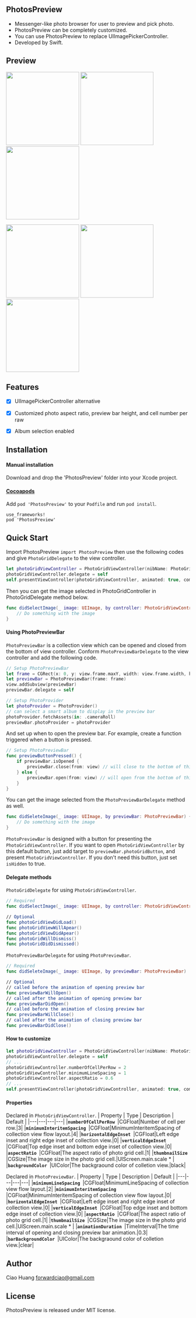 ## PhotosPreview
* Messenger-like photo browser for user to preview and pick photo.
* PhotosPreview can be completely customized.
* You can use PhotosPreview to replace UIImagePickerController.
* Developed by Swift.

## Preview
<img src="https://github.com/riverciao/PhotosPreview/blob/master/ScreenShot/demo1.gif" width="200">  <img src="https://github.com/riverciao/PhotosPreview/blob/master/ScreenShot/demo2.gif" width="200">  <img src="https://github.com/riverciao/PhotosPreview/blob/master/ScreenShot/demo3.png" width="200">

<img src="https://github.com/riverciao/PhotosPreview/blob/master/ScreenShot/demo4.png" width="200">  <img src="https://github.com/riverciao/PhotosPreview/blob/master/ScreenShot/demo5.png" width="200">  <img src="https://github.com/riverciao/PhotosPreview/blob/master/ScreenShot/demo6.png" width="200">

## Features
- [x] UIImagePickerController alternative
- [x] Customized photo aspect ratio, preview bar height, and cell number per raw
- [x] Album selection enabled


## Installation

#### Manual installation

Download and drop the 'PhotosPreview' folder into your Xcode project.

#### [Cocoapods](http://cocoapods.org)

Add `pod 'PhotosPreview'` to your `Podfile` and run `pod install`.

```
use_frameworks!
pod 'PhotosPreview'
```

## Quick Start
Import PhotosPreview ```import PhotosPreview``` then use the following codes and give `PhotoGridDelegate` to the view controller.  

```Swift
let photoGridViewController = PhotoGridViewController(nibName: PhotoGridViewController.nibName, bundle: Bundle(for: PhotoGridViewController.self))
photoGridViewController.delegate = self
self.presentViewController(photoGridViewController, animated: true, completion: nil)
```

Then you can get the image selected in PhotoGridController in PhotoGridDelegate method below.

```Swift
func didSelectImage(_ image: UIImage, by controller: PhotoGridViewController) {
    // Do something with the image
}
```

#### Using PhotoPreviewBar
`PhotoPreviewBar` is a collection view which can be opened and closed from the bottom of view controller. Conform `PhotoPreviewBarDelegate` to the view controller and add the following code.
```Swift
// Setup PhotoPreviewBar
let frame = CGRect(x: 0, y: view.frame.maxY, width: view.frame.width, height: 150)
let previewBar = PhotoPreviewBar(frame: frame)
view.addSubview(previewBar)
previewBar.delegate = self

// Setup PhotoProvider
let photoProvider = PhotoProvider()
// can select a smart album to display in the preview bar
photoProvider.fetchAssets(in: .cameraRoll) 
previewBar.photoProvider = photoProvider
```

And set up when to open the preview bar. For example, create a function triggered when a button is pressed.
```Swift
// Setup PhotoPreviewBar
func previewButtonPressed() {
    if previewBar.isOpened {
        previewBar.close(from: view) // will close to the bottom of this view
    } else {
        previewBar.open(from: view) // will open from the bottom of this view
    }
}
```
You can get the image selected from the `PhotoPreviewBarDelegate` method as well.
```Swift
func didSeleteImage(_ image: UIImage, by previewBar: PhotoPreviewBar) {
    // Do something with the image
}
```
`PhotoPreviewBar` is designed with a button for presenting the `PhotoGridViewController`. If you want to open `PhotoGridViewController` by this default button, just add target to  `previewBar.photoGridButton`, and present `PhotoGridViewController`. If you don't need this button, just set `isHidden` to true.


#### Delegate methods
`PhotoGridDelegate`  for using `PhotoGridViewController`.
```Swift
// Required
func didSelectImage(_ image: UIImage, by controller: PhotoGridViewController)

// Optional
func photoGridViewDidLoad()
func photoGridViewWillApear()
func photoGridViewDidApear()
func photoGridWillDismiss()
func photoGridDidDismissed()
```

`PhotoPreviewBarDelegate` for using `PhotoPreviewBar`.
```Swift
// Required
func didSeleteImage(_ image: UIImage, by previewBar: PhotoPreviewBar)

// Optional
// called before the animation of opening preview bar
func previewBarWillOpen() 
// called after the animation of opening preview bar
func previewBarDidOpen() 
// called before the animation of closing preview bar
func previewBarWillClose() 
// called after the animation of closing preview bar
func previewBarDidClose() 
```

#### How to customize
```Swift
let photoGridViewController = PhotoGridViewController(nibName: PhotoGridViewController.nibName, bundle: Bundle(for: PhotoGridViewController.self))
photoGridViewController.delegate = self
// ...
photoGridViewController.numberOfCellPerRow = 2
photoGridViewController.minimumLineSpacing = 1
photoGridViewController.aspectRatio = 0.6
// ...
self.presentViewController(photoGridViewController, animated: true, completion: nil)
```

#### Properties
Declared in `PhotoGridViewController`.
| Property | Type | Description | Default | 
|---|---|---|---|
|**`numberOfCellPerRow `**|CGFloat|Number of cell per row.|3|
|**`minimumInteritemSpacing `**|CGFloat|MinimumInteritemSpacing of collection view flow layout.|4|
|**`horizontalEdgeInset `**|CGFloat|Left edge inset and right edge inset of collection view.|0|
|**`verticalEdgeInset `**|CGFloat|Top edge inset and bottom edge inset of collection view.|0| 
|**`aspectRatio `**|CGFloat|The aspect ratio of photo grid cell.|1|
|**`thumbnailSize `**|CGSize|The image size in the photo grid cell.|UIScreen.main.scale * <CellSize>|
|**`backgroundColor `**|UIColor|The backgraound color of colletion view.|black|

Declared in `PhotoPreviewBar`.
| Property | Type | Description | Default | 
|---|---|---|---|
|**`minimumLineSpacing `**|CGFloat|MinimumLineSpacing of collection view flow layout.|2|
|**`minimumInteritemSpacing `**|CGFloat|MinimumInteritemSpacing of collection view flow layout.|0|
|**`horizontalEdgeInset `**|CGFloat|Left edge inset and right edge inset of collection view.|0|
|**`verticalEdgeInset `**|CGFloat|Top edge inset and bottom edge inset of collection view.|0| 
|**`aspectRatio `**|CGFloat|The aspect ratio of photo grid cell.|1|
|**`thumbnailSize `**|CGSize|The image size in the photo grid cell.|UIScreen.main.scale * <CellSize>|
|**`animationDuration `**|TimeInterval|The time interval of opening and closing preview bar animation.|0.3|
|**`barBackgroundColor `**|UIColor|The backgraound color of colletion view.|clear|


## Author
Ciao Huang 
<forwardciao@gmail.com>

## License
PhotosPreview is released under MIT license.
